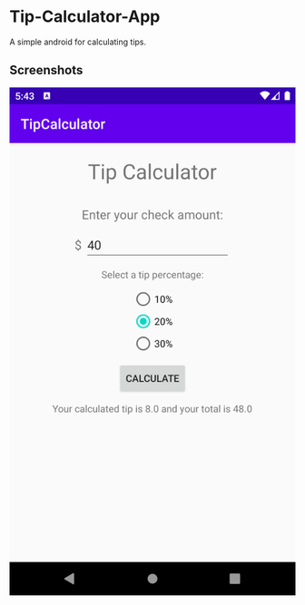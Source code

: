 # Tip-Calculator-App
A simple android for calculating tips.

## Screenshots
![Screenshot 1](/screenshots/screenshot1.png)
